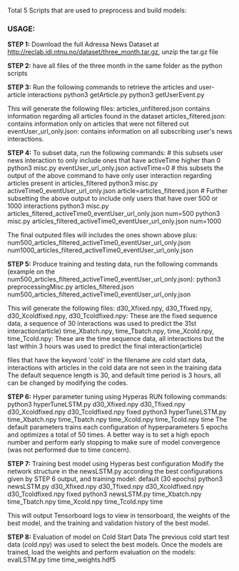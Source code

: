 Total 5 Scripts that are used to preprocess and build models:

### USAGE:
**STEP 1:** Download the full Adressa News Dataset at http://reclab.idi.ntnu.no/dataset/three_month.tar.gz, unzip the tar.gz file


**STEP 2:** have all files of the three month in the same folder as the python scripts


**STEP 3:** Run the following commands to retrieve the articles and user-article interactions
     python3 getArticle.py 
     python3 getUserEvent.py

This will generate the following files:
     articles_unfiltered.json contains information regarding all articles found in the dataset
     articles_filtered.json: contains information only on articles that were not filtered out
     eventUser_url_only.json: contains information on all subscribing user's news interactions.


**STEP 4:** To subset data, run the following commands:
    # this subsets user news interaction to only include ones that have activeTime higher than 0	
    python3 misc.py eventUser_url_only.json activeTime=0
    # this subsets the output of the above command to have only user interaction regarding articles present in articles_filtered
    python3 misc.py activeTime0_eventUser_url_only.json article=articles_filtered.json
    # Further subsetting the above output to include only users that have over 500 or 1000 interactions
    python3 misc.py articles_filtered_activeTime0_eventUser_url_only.json num=500
    python3 misc.py articles_filtered_activeTime0_eventUser_url_only.json num=1000 

The final outputed files will includes the ones shown above plus:
    num500_articles_filtered_activeTime0_eventUser_url_only.json
    num1000_articles_filtered_activeTime0_eventUser_url_only.json


**STEP 5:** Produce training and testing data, run the following commands (example on the num500_articles_filtered_activeTime0_eventUser_url_only.json):
    python3 preprocessingMisc.py articles_filtered.json num500_articles_filtered_activeTime0_eventUser_url_only.json 

This will generate the following files:
d30_Xfixed.npy, d30_Tfixed.npy, d30_Xcoldfixed.npy, d30_Tcoldfixed.npy: These are the fixed sequence data, a sequence of 30 interactions was used to predict the 31st interaction(article)
time_Xbatch.npy, time_Tbatch.npy, time_Xcold.npy, time_Tcold.npy: These are the time sequence data, all interactions but the last within 3 hours was used to predict the final interaction(article) 

files that have the keyword 'cold' in the filename are cold start data, interactions with articles in the cold data are not seen in the training data
The default sequence length is 30, and default time period is 3 hours, all can be changed by modifying the codes.


**STEP 6:** Hyper parameter tuning using Hyperas
RUN following commands:
python3 hyperTuneLSTM.py d30_Xfixed.npy d30_Tfixed.npy d30_Xcoldfixed.npy d30_Tcoldfixed.npy fixed
python3 hyperTuneLSTM.py time_Xbatch.npy time_Tbatch.npy time_Xcold.npy time_Tcold.npy time 
The default parameters trains each configuration of hyperparameters 5 epochs and optimizes a total of 50 times.
A better way is to set a high epoch number and perform early stopping to make sure of model convergence (was not performed due to time concern).


**STEP 7:** Training best model using Hyperas best configuration
Modify the network structure in the newsLSTM.py according the best configurations given by STEP 6 output, and training model: default (30 epochs)
python3 newsLSTM.py d30_Xfixed.npy d30_Tfixed.npy d30_Xcoldfixed.npy d30_Tcoldfixed.npy fixed
python3 newsLSTM.py time_Xbatch.npy time_Tbatch.npy time_Xcold.npy time_Tcold.npy time

This will output Tensorboard logs to view in tensorboard, the weights of the best model, and the training and validation history of the best model.


**STEP 8:** Evaluation of model on Cold Start Data
The previous cold start test data (*cold*.npy) was used to select the best models. Once the models are trained, load the weights and perform evaluation on the models:
evalLSTM.py time time_weights.hdf5
